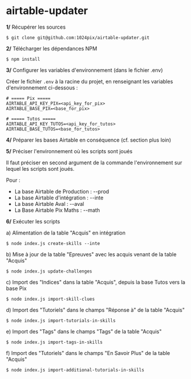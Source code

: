 # airtable-updater

**1/** Récupérer les sources

```
$ git clone git@github.com:1024pix/airtable-updater.git
```

**2/** Télécharger les dépendances NPM

```
$ npm install
```

**3/** Configurer les variables d'environnement (dans le fichier .env)

Créer le fichier `.env` à la racine du projet, en renseignant les variables d'environnement ci-dessous :

```
# ===== Pix =====
AIRTABLE_API_KEY_PIX=<api_key_for_pix>
AIRTABLE_BASE_PIX=<base_for_pix>

# ===== Tutos =====
AIRTABLE_API_KEY_TUTOS=<api_key_for_tutos>
AIRTABLE_BASE_TUTOS=<base_for_tutos>
```

**4/** Préparer les bases Airtable en conséquence (cf. section plus loin)

**5/** Préciser l'environnement où les scripts sont joués

Il faut préciser en second argument de la commande l'environnement sur lequel les scripts sont joués.

Pour :
* La base Airtable de Production : --prod
* La base Airtable d'intégration : --inte
* La base Airtable Aval : --aval
* La Base Airtable Pix Maths : --math

**6/** Exécuter les scripts

  a) Alimentation de la table "Acquis" en intégration

```
$ node index.js create-skills --inte
```

  b) Mise à jour de la table "Epreuves" avec les acquis venant de la table "Acquis"

```
$ node index.js update-challenges 
```

  c) Import des "Indices" dans la table "Acquis", depuis la base Tutos vers la base Pix 
  
```
$ node index.js import-skill-clues 
```

  d) Import des "Tutoriels" dans le champs "Réponse à" de la table "Acquis"  

```
$ node index.js import-tutorials-in-skills 
```
  e) Import des "Tags" dans le champs "Tags" de la table "Acquis"  

```
$ node index.js import-tags-in-skills 
```

  f) Import des "Tutoriels" dans le champs "En Savoir Plus" de la table "Acquis"  

```
$ node index.js import-additional-tutorials-in-skills 
```

